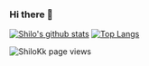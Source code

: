 ### Hi there 👋

[![Shilo's github stats](https://github-readme-stats.vercel.app/api?username=Shilokk&theme=radical)](https://github.com/Shilokk)
[![Top Langs](https://github-readme-stats.vercel.app/api/top-langs/?username=Shilokk)](https://github.com/Shilokk)

<img src="https://api.gitviews.me/visits/ShiloKk?main=%2362ABFFED&number=%23BBD9FFFF&unique=true" alt="ShiloKk page views" />
